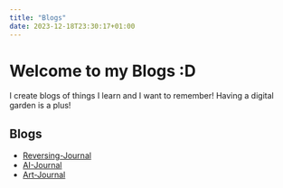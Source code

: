 ```yaml
---
title: "Blogs"
date: 2023-12-18T23:30:17+01:00
---
```


# Welcome to my Blogs :D

I create blogs of things I learn and I want to remember!
Having a digital garden is a plus!

## Blogs

- [Reversing-Journal](/Reverse-Journal)
- [AI-Journal](/AI-Journal)
- [Art-Journal](/Art-Journal)
